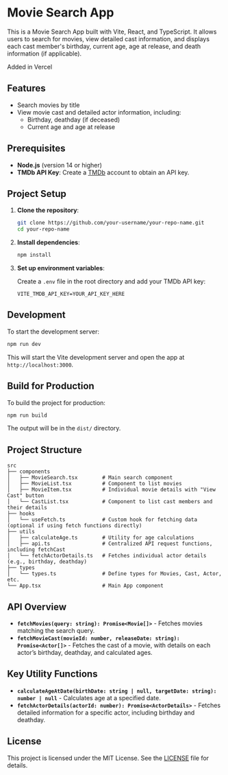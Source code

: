 # Movie Search App

This is a Movie Search App built with Vite, React, and TypeScript. It allows users to search for movies, view detailed cast information, and displays each cast member's birthday, current age, age at release, and death information (if applicable).

Added in Vercel

## Features

- Search movies by title
- View movie cast and detailed actor information, including:
  - Birthday, deathday (if deceased)
  - Current age and age at release

## Prerequisites

- **Node.js** (version 14 or higher)
- **TMDb API Key**: Create a [TMDb](https://www.themoviedb.org/) account to obtain an API key.

## Project Setup

1. **Clone the repository**:

   ```bash
   git clone https://github.com/your-username/your-repo-name.git
   cd your-repo-name
   ```

2. **Install dependencies**:

   ```bash
   npm install
   ```

3. **Set up environment variables**:

   Create a `.env` file in the root directory and add your TMDb API key:

   ```plaintext
   VITE_TMDB_API_KEY=YOUR_API_KEY_HERE
   ```

## Development

To start the development server:

```bash
npm run dev
```

This will start the Vite development server and open the app at `http://localhost:3000`.

## Build for Production

To build the project for production:

```bash
npm run build
```

The output will be in the `dist/` directory.

## Project Structure

```plaintext
src
├── components
│   ├── MovieSearch.tsx        # Main search component
│   ├── MovieList.tsx          # Component to list movies
│   ├── MovieItem.tsx          # Individual movie details with "View Cast" button
│   └── CastList.tsx           # Component to list cast members and their details
├── hooks
│   └── useFetch.ts            # Custom hook for fetching data (optional if using fetch functions directly)
├── utils
│   ├── calculateAge.ts        # Utility for age calculations
│   ├── api.ts                 # Centralized API request functions, including fetchCast
│   └── fetchActorDetails.ts   # Fetches individual actor details (e.g., birthday, deathday)
├── types
│   └── types.ts               # Define types for Movies, Cast, Actor, etc.
└── App.tsx                    # Main App component
```

## API Overview

- **`fetchMovies(query: string): Promise<Movie[]>`** - Fetches movies matching the search query.
- **`fetchMovieCast(movieId: number, releaseDate: string): Promise<Actor[]>`** - Fetches the cast of a movie, with details on each actor’s birthday, deathday, and calculated ages.

## Key Utility Functions

- **`calculateAgeAtDate(birthDate: string | null, targetDate: string): number | null`** - Calculates age at a specified date.
- **`fetchActorDetails(actorId: number): Promise<ActorDetails>`** - Fetches detailed information for a specific actor, including birthday and deathday.

## License

This project is licensed under the MIT License. See the [LICENSE](LICENSE) file for details.
